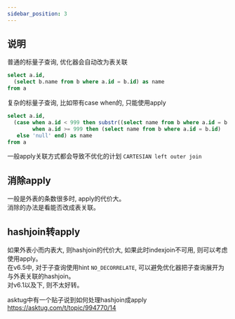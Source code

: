```yaml
---
sidebar_position: 3
---
```

## 说明
普通的标量子查询, 优化器会自动改为表关联
```sql
select a.id,
  (select b.name from b where a.id = b.id) as name
from a
```

复杂的标量子查询, 比如带有case when的, 只能使用apply
```sql
select a.id,
  (case when a.id < 999 then substr((select name from b where a.id = b.id), 1, 10)
        when a.id >= 999 then (select name from b where a.id = b.id)
   else 'null' end) as name
from a
```

一般apply关联方式都会导致不优化的计划 `CARTESIAN left outer join`

## 消除apply

一般是外表的条数很多时, apply的代价大。  
消除的办法是看能否改成表关联。

## hashjoin转apply
如果外表小而内表大, 则hashjoin的代价大, 如果此时indexjoin不可用, 则可以考虑使用apply。  
在v6.5中, 对于子查询使用hint `NO_DECORRELATE`, 可以避免优化器把子查询展开为与外表关联的hashjoin。  
对v6.1以及下, 则不太好转。

asktug中有一个贴子说到如何处理hashjoin成apply  
https://asktug.com/t/topic/994770/14


